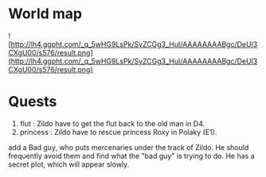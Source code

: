 # World map #

![http://lh4.ggpht.com/_q_5wHG9LsPk/SyZCGg3_HuI/AAAAAAAABgc/DeUl3CXgU00/s576/result.png](http://lh4.ggpht.com/_q_5wHG9LsPk/SyZCGg3_HuI/AAAAAAAABgc/DeUl3CXgU00/s576/result.png)


# Quests #

  1. flut : Zildo have to get the flut back to the old man in D4.
  1. princess : Zildo have to rescue princess Roxy in Polaky (E1).

add a Bad guy, who puts mercenaries under the track of Zildo. He should frequently avoid them and find what the "bad guy" is trying to do. He has a secret plot, which will appear slowly.